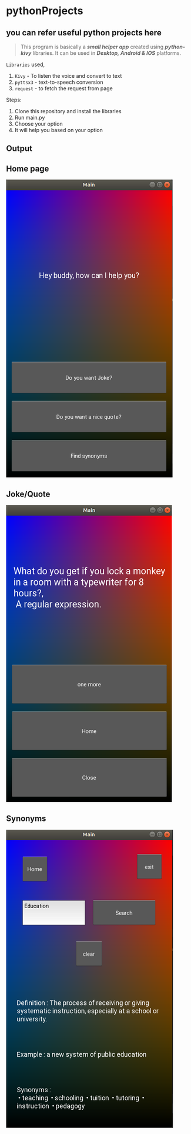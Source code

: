# pythonProjects

## you can refer useful python projects here

> This program is basically a **_small helper app_** created using **_python-kivy_** libraries. It can be used in **_Desktop, Android & IOS_** platforms.

`Libraries` used,

1. `Kivy` - To listen the voice and convert to text
2. `pyttsx3` - text-to-speech conversion
3. `request` - to fetch the request from page

Steps:

1. Clone this repository and install the libraries
2. Run main.py
3. Choose your option
4. It will help you based on your option

## Output

## Home page

![Alt text](homepage.png?raw=true "HomePage")

## Joke/Quote

![Alt text](joke.png?raw=true "joke/quote")

## Synonyms

![Alt text](synonyms.png?raw=true "joke/quote")
